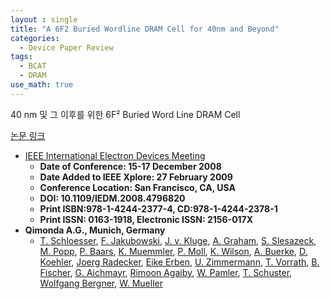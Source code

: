 ```yaml
---
layout : single
title: "A 6F2 Buried Wordline DRAM Cell for 40nm and Beyond"
categories: 
  - Device Paper Review
tags:
  - BCAT
  - DRAM
use_math: true
---
```


40 nm 및 그 이후를 위한 6F² Buried Word Line DRAM Cell    

[논문 링크](https://ieeexplore.ieee.org/document/4796820)     

- [IEEE International Electron Devices Meeting](https://www.ieee-iedm.org/)     
  - **Date of Conference: 15-17 December 2008**   
  - **Date Added to IEEE Xplore: 27 February 2009**   
  - **Conference Location: San Francisco, CA, USA**    
  - **DOI: 10.1109/IEDM.2008.4796820**     
  - **Print ISBN:978-1-4244-2377-4, CD:978-1-4244-2378-1**      
  - **Print ISSN: 0163-1918, Electronic ISSN: 2156-017X**   
- **Qimonda A.G., Munich, Germany**     
  - [T. Schloesser](https://ieeexplore.ieee.org/author/37427502500), [F. Jakubowski](https://ieeexplore.ieee.org/author/37088615804), [J. v. Kluge](https://ieeexplore.ieee.org/author/37088615769), [A. Graham](https://ieeexplore.ieee.org/author/37275394800), [S. Slesazeck](https://ieeexplore.ieee.org/author/37427502300), [M. Popp](https://ieeexplore.ieee.org/author/37729249400), [P. Baars](https://ieeexplore.ieee.org/author/38189095600), [K. Muemmler](https://ieeexplore.ieee.org/author/37088615736), [P. Moll](https://ieeexplore.ieee.org/author/37998291600), [K. Wilson](https://ieeexplore.ieee.org/author/37325399300), [A. Buerke](https://ieeexplore.ieee.org/author/38189104200), [D. Koehler](https://ieeexplore.ieee.org/author/37428994100), [Joerg Radecker](https://ieeexplore.ieee.org/author/37694969500), [Eike Erben](https://ieeexplore.ieee.org/author/38185982900), [U. Zimmermann](https://ieeexplore.ieee.org/author/37718939400), [T. Vorrath](https://ieeexplore.ieee.org/author/37088615922), [B. Fischer](https://ieeexplore.ieee.org/author/37421043100), [G. Aichmayr](https://ieeexplore.ieee.org/author/37311646900), [Rimoon Agaiby](https://ieeexplore.ieee.org/author/37628399800), [W. Pamler](https://ieeexplore.ieee.org/author/37284621200), [T. Schuster](https://ieeexplore.ieee.org/author/38184834000), [Wolfgang Bergner](https://ieeexplore.ieee.org/author/37330868400), [W. Mueller](https://ieeexplore.ieee.org/author/37288231000)    


&nbsp;

